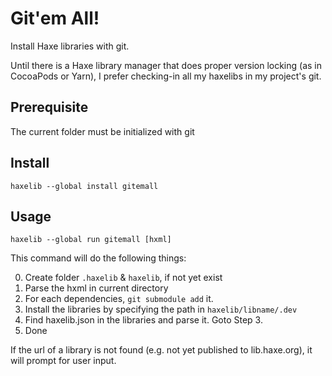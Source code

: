 # Git'em All!
Install Haxe libraries with git.

Until there is a Haxe library manager that does proper version locking (as in CocoaPods or Yarn),
I prefer checking-in all my haxelibs in my project's git.

## Prerequisite

The current folder must be initialized with git

## Install

`haxelib --global install gitemall`

## Usage

`haxelib --global run gitemall [hxml]`

This command will do the following things:

0. Create folder `.haxelib` & `haxelib`, if not yet exist
0. Parse the hxml in current directory
0. For each dependencies, `git submodule add` it.
0. Install the libraries by specifying the path in `haxelib/libname/.dev`
0. Find haxelib.json in the libraries and parse it. Goto Step 3.
0. Done

If the url of a library is not found (e.g. not yet published to lib.haxe.org), it will prompt for user input.